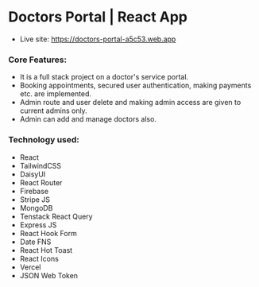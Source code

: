 # Doctors Portal | React App

- Live site: https://doctors-portal-a5c53.web.app

### Core Features:
- It is a full stack project on a doctor's service portal.
- Booking appointments, secured user authentication, making payments etc. are implemented.
- Admin route and user delete and making admin access are given to current admins only.
- Admin can add and manage doctors also.
### Technology used:
- React
- TailwindCSS
- DaisyUI
- React Router
- Firebase
- Stripe JS
- MongoDB
- Tenstack React Query
- Express JS
- React Hook Form
- Date FNS
- React Hot Toast
- React Icons
- Vercel
- JSON Web Token